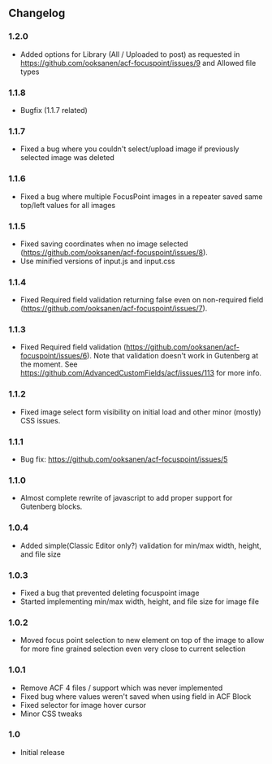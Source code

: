 ## Changelog

### 1.2.0
* Added options for Library (All / Uploaded to post) as requested in https://github.com/ooksanen/acf-focuspoint/issues/9 and Allowed file types

### 1.1.8
* Bugfix (1.1.7 related)

### 1.1.7
* Fixed a bug where you couldn't select/upload image if previously selected image was deleted

### 1.1.6
* Fixed a bug where multiple FocusPoint images in a repeater saved same top/left values for all images

### 1.1.5
* Fixed saving coordinates when no image selected (https://github.com/ooksanen/acf-focuspoint/issues/8).
* Use minified versions of input.js and input.css

### 1.1.4
* Fixed Required field validation returning false even on non-required field (https://github.com/ooksanen/acf-focuspoint/issues/7).

### 1.1.3
* Fixed Required field validation (https://github.com/ooksanen/acf-focuspoint/issues/6). Note that validation doesn't work in Gutenberg at the moment. See https://github.com/AdvancedCustomFields/acf/issues/113 for more info.

### 1.1.2
* Fixed image select form visibility on initial load and other minor (mostly) CSS issues.

### 1.1.1
* Bug fix: https://github.com/ooksanen/acf-focuspoint/issues/5

### 1.1.0
* Almost complete rewrite of javascript to add proper support for Gutenberg blocks.

### 1.0.4
* Added simple(Classic Editor only?) validation for min/max width, height, and file size

### 1.0.3
* Fixed a bug that prevented deleting focuspoint image
* Started implementing min/max width, height, and file size for image file

### 1.0.2
* Moved focus point selection to new element on top of the image to allow for more fine grained selection even very close to current selection

### 1.0.1
* Remove ACF 4 files / support which was never implemented
* Fixed bug where values weren't saved when using field in ACF Block
* Fixed selector for image hover cursor
* Minor CSS tweaks

### 1.0
* Initial release
